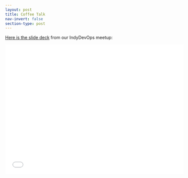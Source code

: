 ```yaml
---
layout: post
title: Coffee Talk
nav-invert: false
section-type: post
---
```


[Here is the slide deck](http://slides.com/yanigisawa/coffeebot4000) from our IndyDevOps meetup:

<iframe src="//slides.com/yanigisawa/coffeebot4000/embed" width="576" height="420" scrolling="no" frameborder="0" webkitallowfullscreen mozallowfullscreen allowfullscreen></iframe>
